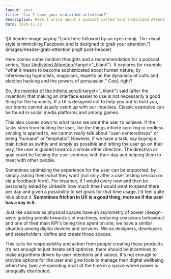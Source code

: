 ```yaml
---
layout: post
title: "Can I have your undivided attention?"
description: Here I write about a podcast called Your Undivided Attention and reflect upon the tech commumity's ethical responsibility.
date: 2020-11-22
---
```

![A header image saying "Look here followed by an eyes emoji. The visual style is mimicking Facebook and is designed to grab your attention."](images/header-grab-attention.png# post-header)

Here comes some random thoughts and a recommendation for a podcast series, [Your Undivided Attention](https://www.humanetech.com/podcast){:target="_blank"}. It explores for example “what it means to become sophisticated about human nature, by interviewing hypnotists, magicians, experts on the dynamics of cults and election hacking and the powers of persuasion.“ Cool, right?

So, [the inventor of the infinite scroll](https://en.wikipedia.org/wiki/Aza_Raskin){:target="_blank"} said (after the invention) that making an interface easier to use is not necessarily a good thing for the humanity. If a UI is designed not to help you but to hold you, our brains cannot usually catch up with our impulses. Classic examples can be found in social media platforms and among games.

This also comes down to what tasks we want the user to achieve. If the tasks stem from holding the user, like the things infinite scrolling or endless swiping is applied to, we cannot really talk about "user-centeredness" or being “humane” or “emphatic”. However, if we have a task, say buying a train ticket as swiftly and simply as possible and letting the user go on their way, the user is guided towards a whole other direction. The direction or goal could be helping the user continue with their day and helping them to meet with other people.

Sometimes optimizing the experience for the user can be supported, by simply asking them what they want (not only after a user testing session or via a feedback form). For instance, if I would every now and then be personally asked by LinkedIn how much time I would want to spend there per day and given a possibility to set goals for that time usage, I'd feel quite nice about it. **Sometimes friction in UX is a good thing, more so if the user has a say in it.**

Just like casinos as physical spaces have an asymmetry of power (design-wise: guiding people towards slot machines, reducing conscious behaviour) and one of their main KPI's being time spent on site, we have a similar situation among digital devices and services. We as designers, developers and stakeholders, define and create those spaces.

This calls for responsibility and action from people creating these products. It’s not enough to just iterate and optimize, there should be incentives to make algorithms driven by user intentions and values. It's not enough to provide options for the user and give tools to manage their digital wellbeing when they (we) are spending most of the time in a space where power is unequally distributed.
